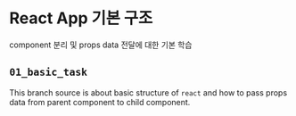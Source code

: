 # React App 기본 구조

component 분리 및 props data 전달에 대한 기본 학습

## `01_basic_task`

This branch source is about basic structure of `react` and how to pass props data from parent component to child component.